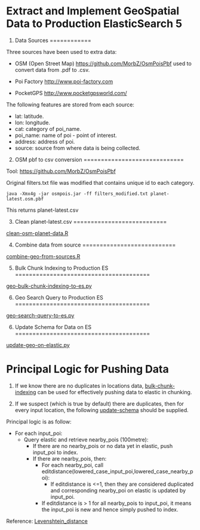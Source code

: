 Extract and Implement GeoSpatial Data to Production ElasticSearch 5
=========================

1. Data Sources
============

Three sources have been used to extra data:

* OSM (Open Street Map) https://github.com/MorbZ/OsmPoisPbf used to convert data from .pdf to .csv.

* Poi Factory http://www.poi-factory.com

* PocketGPS http://www.pocketgpsworld.com/

The following features are stored from each source:

* lat: latitude.
* lon: longitude.
* cat: category of poi_name.
* poi_name: name of poi - point of interest.
* address: address of poi.
* source: source from where data is being collected.


2. OSM pbf to csv conversion
=============================

Tool: https://github.com/MorbZ/OsmPoisPbf

Original filters.txt file was modified that contains unique id to each category.

```
java -Xmx4g -jar osmpois.jar -ff filters_modified.txt planet-latest.osm.pbf
```

This returns planet-latest.csv

3. Clean planet-latest.csv
===========================

[clean-osm-planet-data.R](https://github.com/paliwal90/geoElastic/blob/master/R/clean-osm-planet-data.R)

4. Combine data from source
===========================

[combine-geo-from-sources.R](https://github.com/paliwal90/geoElastic/blob/master/R/combine-geo-from-sources.R)


5. Bulk Chunk Indexing to Production ES
=======================================

[geo-bulk-chunk-indexing-to-es.py](https://github.com/paliwal90/geoElastic/blob/master/Python/geo-bulk-chunk-indexing-to-es.py)

6. Geo Search Query to Production ES
=======================================

[geo-search-query-to-es.py](https://github.com/paliwal90/geoElastic/blob/master/Python/geo-search-query-to-es.py)


6. Update Schema for Data on ES
=======================================

[update-geo-on-elastic.py](https://github.com/paliwal90/geoElastic/blob/master/Python/update-geo-on-elastic.py)

Principal Logic for Pushing Data
================================

1. If we know there are no duplicates in locations data, [bulk-chunk-indexing](https://github.com/paliwal90/geoElastic/blob/master/Python/geo-bulk-chunk-indexing-to-es.py) can be used for effectively pushing data to elastic in chunking.

2. If we suspect (which is true by default) there are duplicates, then for every input location, the following [update-schema](https://github.com/paliwal90/geoElastic/blob/master/Python/update-geo-on-elastic.py) should be supplied.

Principal logic is as follow:

* For each input_poi:
    * Query elastic and retrieve nearby_pois (100metre):
       * If there are no nearby_pois or no data yet in elastic, push input_poi to index.
       * If there are nearby_pois, then:
            * For each nearby_poi, call editdistance(lowered_case_input_poi,lowered_case_nearby_poi):
                * If editdistance is <=1, then they are considered duplicated and corresponding nearby_poi on elastic is updated by input_poi.
            * If editdistance is > 1 for all nearby_pois to input_poi, it means the input_poi is new and hence simply pushed to index.

Reference: [Levenshtein_distance](https://en.wikipedia.org/wiki/Levenshtein_distance)

